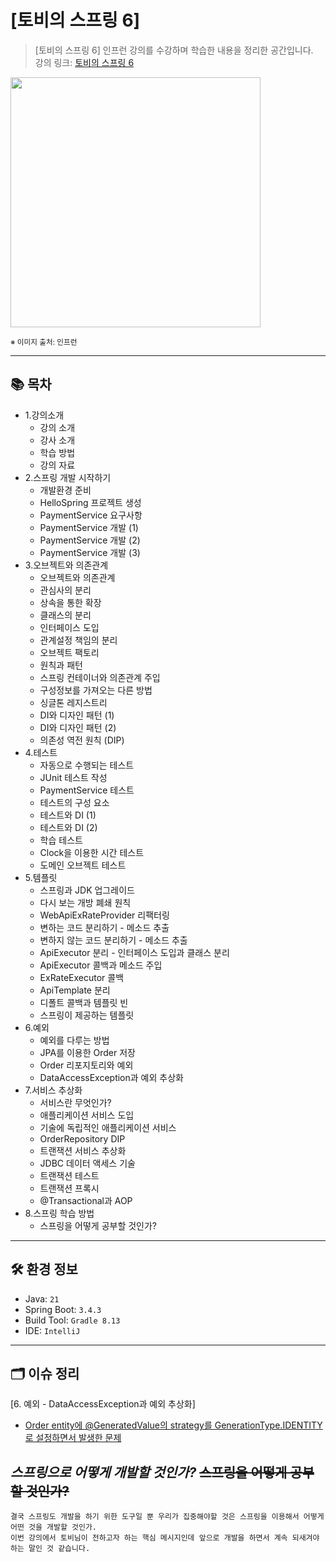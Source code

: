 # [토비의 스프링 6]

> [토비의 스프링 6] 인프런 강의를 수강하며 학습한 내용을 정리한 공간입니다.  
> 강의 링크: [토비의 스프링 6](https://www.inflearn.com/course/%ED%86%A0%EB%B9%84%EC%9D%98-%EC%8A%A4%ED%94%84%EB%A7%816-%EC%9D%B4%ED%95%B4%EC%99%80-%EC%9B%90%EB%A6%AC/dashboard)


<img src="https://cdn.inflearn.com/public/courses/332188/cover/930648e2-f2a1-4361-935e-dfb760db3eba/332188.png" width="400px">

<sub>※ 이미지 출처: 인프런</sub>

---

## 📚 목차

- 1.강의소개
  - 강의 소개
  - 강사 소개
  - 학습 방법
  - 강의 자료
- 2.스프링 개발 시작하기
  - 개발환경 준비
  - HelloSpring 프로젝트 생성
  - PaymentService 요구사항
  - PaymentService 개발 (1)
  - PaymentService 개발 (2)
  - PaymentService 개발 (3)
- 3.오브젝트와 의존관계
  - 오브젝트와 의존관계
  - 관심사의 분리
  - 상속을 통한 확장
  - 클래스의 분리
  - 인터페이스 도입
  - 관계설정 책임의 분리
  - 오브젝트 팩토리
  - 원칙과 패턴
  - 스프링 컨테이너와 의존관계 주입
  - 구성정보를 가져오는 다른 방법
  - 싱글톤 레지스트리
  - DI와 디자인 패턴 (1)
  - DI와 디자인 패턴 (2)
  - 의존성 역전 원칙 (DIP)
- 4.테스트
  - 자동으로 수행되는 테스트
  - JUnit 테스트 작성
  - PaymentService 테스트
  - 테스트의 구성 요소
  - 테스트와 DI (1)
  - 테스트와 DI (2)
  - 학습 테스트
  - Clock을 이용한 시간 테스트
  - 도메인 오브젝트 테스트
- 5.템플릿
  - 스프링과 JDK 업그레이드
  - 다시 보는 개방 폐쇄 원칙
  - WebApiExRateProvider 리팩터링
  - 변하는 코드 분리하기 - 메소드 추출
  - 변하지 않는 코드 분리하기 - 메소드 추출
  - ApiExecutor 분리 - 인터페이스 도입과 클래스 분리
  - ApiExecutor 콜백과 메소드 주입
  - ExRateExecutor 콜백
  - ApiTemplate 분리
  - 디폴트 콜백과 템플릿 빈
  - 스프링이 제공하는 템플릿
- 6.예외
  - 예외를 다루는 방법
  - JPA를 이용한 Order 저장
  - Order 리포지토리와 예외
  - DataAccessException과 예외 추상화
- 7.서비스 추상화
  - 서비스란 무엇인가?
  - 애플리케이션 서비스 도입
  - 기술에 독립적인 애플리케이션 서비스
  - OrderRepository DIP
  - 트랜잭션 서비스 추상화
  - JDBC 데이터 액세스 기술
  - 트랜잭션 테스트
  - 트랜잭션 프록시
  - @Transactional과 AOP
- 8.스프링 학습 방법
  - 스프링을 어떻게 공부할 것인가?

---

## 🛠️ 환경 정보

- Java: `21`
- Spring Boot: `3.4.3`
- Build Tool: `Gradle 8.13`
- IDE: `IntelliJ`

---

## 🗂️ 이슈 정리
[6. 예외 - DataAccessException과 예외 추상화]
 - [Order entity에 @GeneratedValue의 strategy를 GenerationType.IDENTITY로 설정하면서 발생한 문제](md/generation_identity.md)

## *스프링으로 어떻게 개발할 것인가?* ~~스프링을 어떻게 공부할 것인가?~~

```
결국 스프링도 개발을 하기 위한 도구일 뿐 우리가 집중해야할 것은 스프링을 이용해서 어떻게 어떤 것을 개발할 것인가.
이번 강의에서 토비님이 전하고자 하는 핵심 메시지인데 앞으로 개발을 하면서 계속 되새겨야 하는 말인 것 같습니다.
```